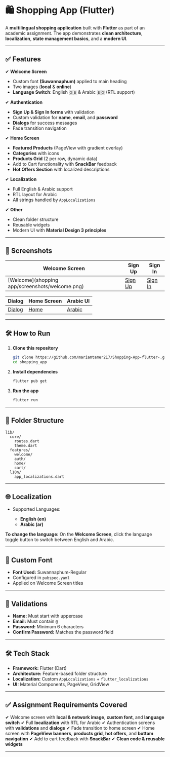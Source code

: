 # 🛍️ Shopping App (Flutter)

A **multilingual shopping application** built with **Flutter** as part of an academic assignment. The app demonstrates **clean architecture**, **localization**, **state management basics**, and a **modern UI**.

---

## ✅ Features

✔ **Welcome Screen**

* Custom font **(Suwannaphum)** applied to main heading
* Two images (**local** & **online**)
* **Language Switch**: English 🇬🇧 & Arabic 🇪🇬 (RTL support)

✔ **Authentication**

* **Sign Up & Sign In forms** with validation
* Custom validation for **name**, **email**, and **password**
* **Dialogs** for success messages
* Fade transition navigation

✔ **Home Screen**

* **Featured Products** (PageView with gradient overlay)
* **Categories** with icons
* **Products Grid** (2 per row, dynamic data)
* Add to Cart functionality with **SnackBar** feedback
* **Hot Offers Section** with localized descriptions

✔ **Localization**

* Full English & Arabic support
* RTL layout for Arabic
* All strings handled by `AppLocalizations`

✔ **Other**

* Clean folder structure
* Reusable widgets
* Modern UI with **Material Design 3 principles**

---

## 📸 Screenshots

| Welcome Screen                      | Sign Up                            | Sign In                            |
| ----------------------------------- | ---------------------------------- | ---------------------------------- |
| [Welcome](shopping app/screenshots/welcome.png) | [Sign Up](screenshots/signup.png) | [Sign In](screenshots/signin.png) |

| Dialog                            | Home Screen                         | Arabic UI                           |
| --------------------------------- | ----------------------------------- | ----------------------------------- |
| [Dialog](screenshots/dialog.png) | [Home](screenshots/homescreen.png) | [Arabic](screenshots/arabicui.png) |

---

## 🛠 How to Run

1. **Clone this repository**

   ```bash
   git clone https://github.com/mariamtamer217/Shopping-App-flutter-.git
   cd shopping_app
   ```

2. **Install dependencies**

   ```bash
   flutter pub get
   ```

3. **Run the app**

   ```bash
   flutter run
   ```

---

## 📂 Folder Structure

```
lib/
  core/
    routes.dart
    theme.dart
  features/
    welcome/
    auth/
    home/
    cart/
  l10n/
    app_localizations.dart
```

---

## 🌐 Localization

* Supported Languages:

  * **English (en)**
  * **Arabic (ar)**

**To change the language:**
On the **Welcome Screen**, click the language toggle button to switch between English and Arabic.

---

## 🎨 Custom Font

* **Font Used:** Suwannaphum-Regular
* Configured in `pubspec.yaml`
* Applied on Welcome Screen titles

---

## 🔑 Validations

* **Name:** Must start with uppercase
* **Email:** Must contain `@`
* **Password:** Minimum 6 characters
* **Confirm Password:** Matches the password field

---

## 🛠 Tech Stack

* **Framework:** Flutter (Dart)
* **Architecture:** Feature-based folder structure
* **Localization:** Custom `AppLocalizations` + `flutter_localizations`
* **UI:** Material Components, PageView, GridView

---

## ✅ Assignment Requirements Covered

✔ Welcome screen with **local & network image**, **custom font**, and **language switch**
✔ Full **localization** with RTL for Arabic
✔ Authentication screens with **validations** and **dialogs**
✔ Fade transition to home screen
✔ Home screen with **PageView banners**, **products grid**, **hot offers**, and **bottom navigation**
✔ Add to cart feedback with **SnackBar**
✔ **Clean code & reusable widgets**

---




